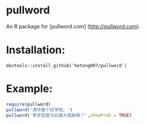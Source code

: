 # pullword

An R package for [pullword.com] (http://pullword.com).

# Installation:

```
devtools::install_github('hetong007/pullword')
```

# Example:

```R
require(pullword)
pullword('清华是个好学校。')
pullword('李彦宏是马云最大威胁嘛？',showProb = TRUE)
```
